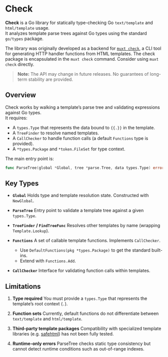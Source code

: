 # Check

**Check** is a Go library for statically type-checking Go `text/template` and `html/template` usage.  
It analyzes template parse trees against Go types using the standard `go/types` package.

The library was originally developed as a backend for [`muxt check`](https://github.com/crhntr/muxt),
a CLI tool for generating HTTP handler functions from HTML templates.
The check package is encapsulated in the `muxt check` command.
Consider using `muxt check` directly.

> **Note:** The API may change in future releases. No guarantees of long-term stability are provided.

## Overview

Check works by walking a template’s parse tree and validating expressions against Go types.  
It requires:
- A `types.Type` that represents the data bound to `{{.}}` in the template.
- A `TreeFinder` to resolve named templates.
- A `CallChecker` to handle function calls (a default `Functions` type is provided).
- A `*types.Package` and `*token.FileSet` for type context.

The main entry point is:

```go
func ParseTree(global *Global, tree *parse.Tree, data types.Type) error
````

## Key Types

* **`Global`**
  Holds type and template resolution state. Constructed with `NewGlobal`.

* **`ParseTree`**
  Entry point to validate a template tree against a given `types.Type`.

* **`TreeFinder` / `FindTreeFunc`**
  Resolves other templates by name (wrapping `Template.Lookup`).

* **`Functions`**
  A set of callable template functions. Implements `CallChecker`.

   * Use `DefaultFunctions(pkg *types.Package)` to get the standard built-ins.
   * Extend with `Functions.Add`.

* **`CallChecker`**
  Interface for validating function calls within templates.

## Limitations

1. **Type required**
   You must provide a `types.Type` that represents the template’s root context (`.`).

2. **Function sets**
   Currently, default functions do not differentiate between `text/template` and `html/template`.

3. **Third-party template packages**
   Compatibility with specialized template libraries (e.g. [safehtml](https://pkg.go.dev/github.com/google/safehtml)) has not been fully tested.

4. **Runtime-only errors**
   ParseTree checks static type consistency but cannot detect runtime conditions such as out-of-range indexes.
